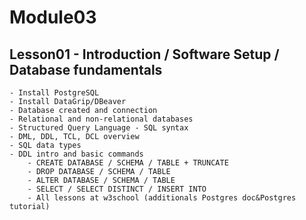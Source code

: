 # Module03

## Lesson01 - Introduction / Software Setup / Database fundamentals

    - Install PostgreSQL
    - Install DataGrip/DBeaver
    - Database created and connection
    - Relational and non-relational databases
    - Structured Query Language - SQL syntax
    - DML, DDL, TCL, DCL overview
    - SQL data types
    - DDL intro and basic commands
        - CREATE DATABASE / SCHEMA / TABLE + TRUNCATE
        - DROP DATABASE / SCHEMA / TABLE
        - ALTER DATABASE / SCHEMA / TABLE
        - SELECT / SELECT DISTINCT / INSERT INTO
        - All lessons at w3school (additionals Postgres doc&Postgres tutorial)
